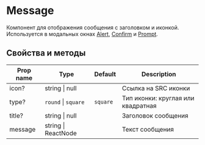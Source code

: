 # Message
Компонент для отображения сообщения с заголовком и иконкой.
Используется в модальных окнах [Alert](./Alert.md), [Confirm](./Confirm.md) и [Prompt](./Prompt.md).

## Свойства и методы
|Prop name|Type|Default|Description|
|---------|----|-------|-----------|
|icon?|string \| null||Ссылка на SRC иконки|
|type?|`round` \| `square`|`square`|Тип иконки: круглая или квадратная|
|title?|string \| null||Заголовок сообщения|
|message|string \| ReactNode||Текст сообщения|

